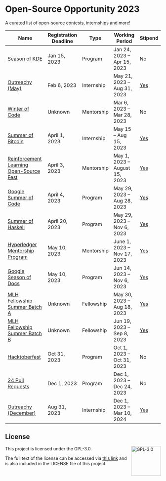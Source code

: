 # Open-Source Opportunity 2023
A curated list of open-source contests, internships and more!

| Name | Registration Deadline | Type | Working Period | Stipend |
| ---- | --------------------- | ---- | -------- | ------- |
| [Season of KDE](https://season.kde.org/) | Jan 15, 2023 | Program | Jan 24, 2023 – Apr 15, 2023 | No |
| [Outreachy (May)](https://www.outreachy.org/) | Feb 6, 2023 | Internship | May 21, 2023 – Aug 31, 2023 | [Yes](https://www.outreachy.org/) |
| [Winter of Code](https://winterofcode.com/) | Unknown | Mentorship | Mar 6, 2023 – Mar 28, 2023 | No |
| [Summer of Bitcoin](https://www.summerofbitcoin.org) | April 1, 2023 | Internship | May 15 – Aug 15, 2023 | [Yes](https://guide.summerofbitcoin.org/about/what-is-summer-of-bitcoin) |
| [Reinforcement Learning Open-Source Fest](https://www.microsoft.com/en-us/research/academic-program/rl-open-source-fest/) | April 3, 2023 | Mentorship | May 1, 2023 – August 15, 2023 | [Yes](https://www.microsoft.com/en-us/research/academic-program/rl-open-source-fest/) |
| [Google Summer of Code](https://summerofcode.withgoogle.com/) | April 4, 2023 | Program | May 29, 2023 – Aug 28, 2023 | [Yes](https://developers.google.com/open-source/gsoc/help/student-stipends) |
| [Summer of Haskell](https://summer.haskell.org/) | April 20, 2023 | Program | May 29, 2023 – Nov 6, 2023 | [Yes](https://summer.haskell.org/stipend.html) |
| [Hyperledger Mentorship Program](https://wiki.hyperledger.org/display/INTERN/Hyperledger+Mentorship+Program) | May 10, 2023 | Mentorship | June 1, 2023 – Nov 17, 2023 | [Yes](https://wiki.hyperledger.org/display/INTERN/Hyperledger+Mentorship+Program#HyperledgerMentorshipProgram-MenteeStipend) |
| [Google Season of Docs](https://developers.google.com/season-of-docs) | May 10, 2023 | Program | Jun 14, 2023 – Nov 6, 2023 | [Yes](https://developers.google.com/season-of-docs/docs/tech-writer-payments) |
| [MLH Fellowship Summer Batch A](https://fellowship.mlh.io/) | Unknown | Fellowship | May 30, 2023 – Aug 18, 2023 | [Yes](https://help.mlh.io/en/content/is-there-a-stipend-for-participation-in-the-program?ref=search) |
| [MLH Fellowship Summer Batch B](https://fellowship.mlh.io/) | Unknown | Fellowship | Jun 19, 2023 – Sep 8, 2023 | [Yes](https://help.mlh.io/en/content/is-there-a-stipend-for-participation-in-the-program?ref=search) |
| [Hacktoberfest](https://hacktoberfest.com/participation/) | Oct 31, 2023 | Program | Oct 1, 2023 – Oct 31, 2023 | No |
| [24 Pull Requests](https://24pullrequests.com/) | Dec 1, 2023 | Program | Dec 1, 2023 – Dec 24, 2023 | No |
| [Outreachy (December)](https://www.outreachy.org/) | Aug 31, 2023 | Internship | Dec 1, 2023 – Mar 10, 2024 | [Yes](https://www.outreachy.org/) |

## License

<a href="https://opensource.org/license/gpl-3-0/">
  <img align="right" height="96" alt="GPL-3.0" src="https://upload.wikimedia.org/wikipedia/commons/9/93/GPLv3_Logo.svg" />
</a>

This project is licensed under the GPL-3.0.

The full text of the license can be accessed via [this link](https://opensource.org/license/gpl-3-0/) and is also included in the LICENSE file of this project.
